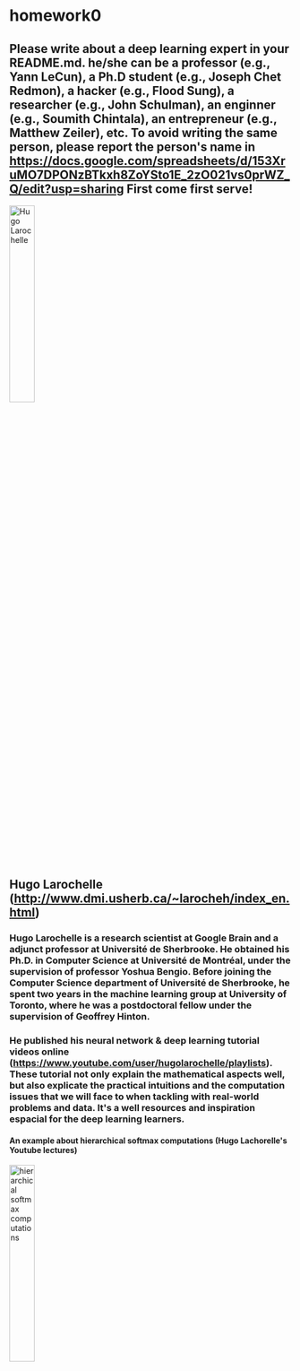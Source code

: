 # homework0
Please write about a deep learning expert in your README.md.
he/she can be a professor (e.g., Yann LeCun), a Ph.D student (e.g., Joseph Chet Redmon), a hacker (e.g., Flood Sung), a researcher (e.g., John Schulman), an enginner (e.g., Soumith Chintala), an entrepreneur (e.g., Matthew Zeiler), etc.
To avoid writing the same person, please report the person's name in  
https://docs.google.com/spreadsheets/d/153XruMO7DPONzBTkxh8ZoYSto1E_2zO021vs0prWZ_Q/edit?usp=sharing
First come first serve!
-------
<div align=left>
<img src="https://github.com/guan-yuan/homework0/blob/master/sources/photo-larocheh.jpg" width = "30%" alt="Hugo Larochelle"/>
</div>

## Hugo Larochelle (http://www.dmi.usherb.ca/~larocheh/index_en.html)

### Hugo Larochelle is a research scientist at Google Brain and a adjunct professor at Université de Sherbrooke. He obtained his Ph.D. in Computer Science at Université de Montréal, under the supervision of professor Yoshua Bengio. Before joining the Computer Science department of Université de Sherbrooke, he spent two years in the machine learning group at University of Toronto, where he was a postdoctoral fellow under the supervision of Geoffrey Hinton.

### He published his neural network & deep learning tutorial videos online (https://www.youtube.com/user/hugolarochelle/playlists). These tutorial not only explain the mathematical aspects well, but also explicate the practical intuitions and the computation issues that we will face to when tackling with real-world problems and data. It's a well resources and inspiration espacial for the deep learning learners.

#### An example about hierarchical softmax computations (Hugo Lachorelle's Youtube lectures)
<div align=left>
<img src="https://github.com/guan-yuan/homework0/blob/master/sources/03.PNG" width = "30%" alt="hierarchical softmax computations"/>
</div>
